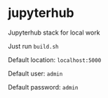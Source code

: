 # jupyterhub
Jupyterhub stack for local work

Just run `build.sh`

Default location: `localhost:5000`

Default user: `admin`

Default password: `admin`
